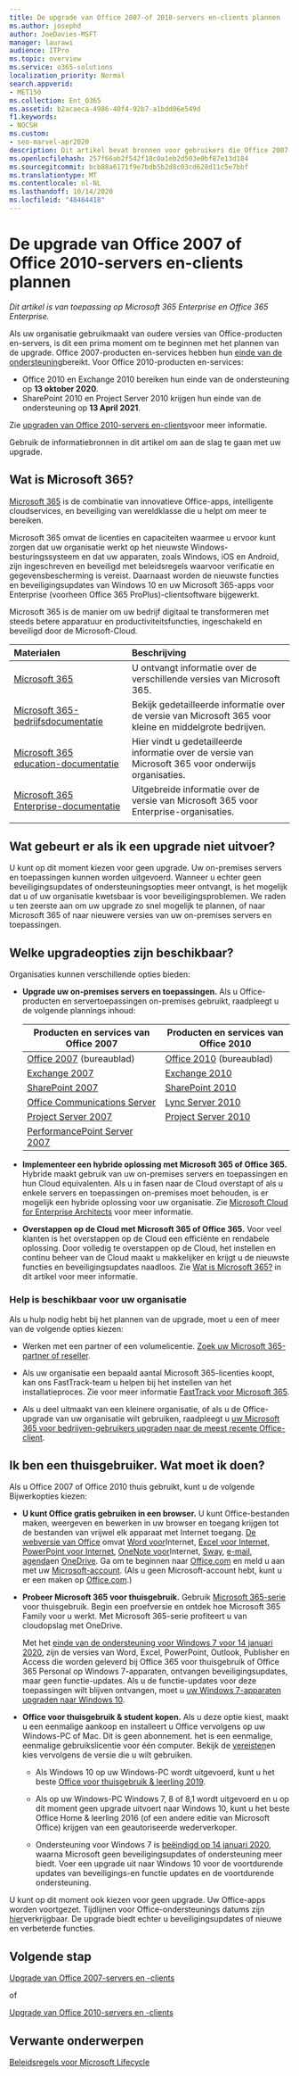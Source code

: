 ```yaml
---
title: De upgrade van Office 2007-of 2010-servers en-clients plannen
ms.author: josephd
author: JoeDavies-MSFT
manager: laurawi
audience: ITPro
ms.topic: overview
ms.service: o365-solutions
localization_priority: Normal
search.appverid:
- MET150
ms.collection: Ent_O365
ms.assetid: b2acaeca-4986-40f4-92b7-a1bdd06e549d
f1.keywords:
- NOCSH
ms.custom:
- seo-marvel-apr2020
description: Dit artikel bevat bronnen voor gebruikers die Office 2007 of Office 2010 gebruiken om hun upgrade te helpen plannen.
ms.openlocfilehash: 257f66ab2f542f18c0a1eb2d503e0bf87e13d184
ms.sourcegitcommit: bcb88a6171f9e7bdb5b2d8c03cd628d11c5e7bbf
ms.translationtype: MT
ms.contentlocale: nl-NL
ms.lasthandoff: 10/14/2020
ms.locfileid: "48464418"
---
```

# <a name="plan-your-upgrade-from-office-2007-or-office-2010-servers-and-clients"></a>De upgrade van Office 2007 of Office 2010-servers en-clients plannen

*Dit artikel is van toepassing op Microsoft 365 Enterprise en Office 365 Enterprise.*

Als uw organisatie gebruikmaakt van oudere versies van Office-producten en-servers, is dit een prima moment om te beginnen met het plannen van de upgrade. Office 2007-producten en-services hebben hun [einde van de ondersteuning](upgrade-from-office-2007-servers-and-products.md)bereikt. Voor Office 2010-producten en-services:

- Office 2010 en Exchange 2010 bereiken hun einde van de ondersteuning op **13 oktober 2020**. 
- SharePoint 2010 en Project Server 2010 krijgen hun einde van de ondersteuning op **13 April 2021**. 

Zie [upgraden van Office 2010-servers en-clients](upgrade-from-office-2010-servers-and-products.md)voor meer informatie.

Gebruik de informatiebronnen in dit artikel om aan de slag te gaan met uw upgrade.

## <a name="what-is-microsoft-365"></a>Wat is Microsoft 365?

[Microsoft 365](https://www.microsoft.com/microsoft-365) is de combinatie van innovatieve Office-apps, intelligente cloudservices, en beveiliging van wereldklasse die u helpt om meer te bereiken.

Microsoft 365 omvat de licenties en capaciteiten waarmee u ervoor kunt zorgen dat uw organisatie werkt op het nieuwste Windows-besturingssysteem en dat uw apparaten, zoals Windows, iOS en Android, zijn ingeschreven en beveiligd met beleidsregels waarvoor verificatie en gegevensbescherming is vereist. Daarnaast worden de nieuwste functies en beveiligingsupdates van Windows 10 en uw Microsoft 365-apps voor Enterprise (voorheen Office 365 ProPlus)-clientsoftware bijgewerkt.
  
Microsoft 365 is de manier om uw bedrijf digitaal te transformeren met steeds betere apparatuur en productiviteitsfuncties, ingeschakeld en beveiligd door de Microsoft-Cloud.
 
| Materialen | Beschrijving |
|:-----|:-----|
|[Microsoft 365](https://www.microsoft.com/microsoft-365) <br/> | U ontvangt informatie over de verschillende versies van Microsoft 365.  <br/> |
|[Microsoft 365-bedrijfsdocumentatie](https://docs.microsoft.com/microsoft-365/business/) <br/> | Bekijk gedetailleerde informatie over de versie van Microsoft 365 voor kleine en middelgrote bedrijven.  <br/> |
|[Microsoft 365 education-documentatie](https://docs.microsoft.com/microsoft-365/education/) <br/> | Hier vindt u gedetailleerde informatie over de versie van Microsoft 365 voor onderwijs organisaties.  <br/> |
|[Microsoft 365 Enterprise-documentatie](https://docs.microsoft.com/microsoft-365/enterprise/) <br/> | Uitgebreide informatie over de versie van Microsoft 365 voor Enterprise-organisaties.  <br/> |
|||

## <a name="what-happens-if-i-dont-upgrade"></a>Wat gebeurt er als ik een upgrade niet uitvoer?

U kunt op dit moment kiezen voor geen upgrade. Uw on-premises servers en toepassingen kunnen worden uitgevoerd. Wanneer u echter geen beveiligingsupdates of ondersteuningsopties meer ontvangt, is het mogelijk dat u of uw organisatie kwetsbaar is voor beveiligingsproblemen. We raden u ten zeerste aan om uw upgrade zo snel mogelijk te plannen, of naar Microsoft 365 of naar nieuwere versies van uw on-premises servers en toepassingen.

## <a name="what-upgrade-options-are-available"></a>Welke upgradeopties zijn beschikbaar?      

Organisaties kunnen verschillende opties bieden:

- **Upgrade uw on-premises servers en toepassingen.** Als u Office-producten en servertoepassingen on-premises gebruikt, raadpleegt u de volgende plannings inhoud:<br/> 

    
    |Producten en services van Office 2007  |Producten en services van Office 2010  |
    |---------|---------|
    |[Office 2007](https://docs.microsoft.com/DeployOffice/office-2007-end-support-roadmap) (bureaublad) | [Office 2010](https://docs.microsoft.com/DeployOffice/office-2010-end-support-roadmap) (bureaublad) |
    |[Exchange 2007](exchange-2007-end-of-support.md) |[Exchange 2010](exchange-2010-end-of-support.md) |
    |[SharePoint 2007](sharepoint-2007-end-of-support.md) |[SharePoint 2010](upgrade-from-sharepoint-2010.md) |
    |[Office Communications Server](https://docs.microsoft.com/skypeforbusiness/plan-your-deployment/upgrade) |[Lync Server 2010](https://docs.microsoft.com/skypeforbusiness/plan-your-deployment/upgrade) |
    |[Project Server 2007](project-server-2007-end-of-support.md) |[Project Server 2010](project-server-2010-end-of-support.md) |
    |[PerformancePoint Server 2007](pps-2007-end-of-support.md) | |
 
- **Implementeer een hybride oplossing met Microsoft 365 of Office 365.** Hybride maakt gebruik van uw on-premises servers en toepassingen en hun Cloud equivalenten. Als u in fasen naar de Cloud overstapt of als u enkele servers en toepassingen on-premises moet behouden, is er mogelijk een hybride oplossing voor uw organisatie. Zie [Microsoft Cloud for Enterprise Architects](../solutions/cloud-architecture-models.md) voor meer informatie. 
    
- **Overstappen op de Cloud met Microsoft 365 of Office 365.** Voor veel klanten is het overstappen op de Cloud een efficiënte en rendabele oplossing. Door volledig te overstappen op de Cloud, het instellen en continu beheer van de Cloud maakt u makkelijker en krijgt u de nieuwste functies en beveiligingsupdates naadloos. Zie [Wat is Microsoft 365?](#what-is-microsoft-365) in dit artikel voor meer informatie.
    
### <a name="help-is-available-for-your-organization"></a>Help is beschikbaar voor uw organisatie

Als u hulp nodig hebt bij het plannen van de upgrade, moet u een of meer van de volgende opties kiezen:

- Werken met een partner of een volumelicentie. [Zoek uw Microsoft 365-partner of reseller](https://support.office.com/article/b6c18a9b-2aed-4c84-9d75-af709160258c.aspx). 

- Als uw organisatie een bepaald aantal Microsoft 365-licenties koopt, kan ons FastTrack-team u helpen bij het instellen van het installatieproces. Zie voor meer informatie [FastTrack voor Microsoft 365](https://www.microsoft.com/fasttrack/microsoft-365).

- Als u deel uitmaakt van een kleinere organisatie, of als u de Office-upgrade van uw organisatie wilt gebruiken, raadpleegt u [uw Microsoft 365 voor bedrijven-gebruikers upgraden naar de meest recente Office-client](https://docs.microsoft.com/office365/admin/setup/upgrade-users-to-latest-office-client). 
  
## <a name="im-a-home-user-what-do-i-do"></a>Ik ben een thuisgebruiker. Wat moet ik doen?

Als u Office 2007 of Office 2010 thuis gebruikt, kunt u de volgende Bijwerkopties kiezen:

- **U kunt Office gratis gebruiken in een browser.** U kunt Office-bestanden maken, weergeven en bewerken in uw browser en toegang krijgen tot de bestanden van vrijwel elk apparaat met Internet toegang. [De webversie van Office](https://products.office.com/office-online/documents-spreadsheets-presentations-office-online) omvat [Word voor](https://go.microsoft.com/fwlink/p/?linkid=746664)Internet, [Excel voor Internet](https://go.microsoft.com/fwlink/p/?linkid=746665), [PowerPoint voor Internet](https://go.microsoft.com/fwlink/p/?linkid=746666), [OneNote voor](https://go.microsoft.com/fwlink/p/?linkid=746674)Internet, [Sway](https://go.microsoft.com/fwlink/p/?linkid=746675), [e-mail](https://go.microsoft.com/fwlink/p/?linkid=746676), [agenda](https://go.microsoft.com/fwlink/p/?linkid=746678)en [OneDrive](https://go.microsoft.com/fwlink/p/?linkid=746679). Ga om te beginnen naar [Office.com](https://office.com) en meld u aan met uw [Microsoft-account](https://account.microsoft.com/account). (Als u geen Microsoft-account hebt, kunt u er een maken op [Office.com](https://office.com).)

- **Probeer Microsoft 365 voor thuisgebruik.** Gebruik [Microsoft 365-serie](https://www.microsoft.com/microsoft-365/p/microsoft-365-family/cfq7ttc0k5dm?rtc=2&activetab=pivot:overviewtab) voor thuisgebruik. Begin een proefversie en ontdek hoe Microsoft 365 Family voor u werkt. Met Microsoft 365-serie profiteert u van cloudopslag met OneDrive.

   Met het [einde van de ondersteuning voor Windows 7 voor 14 januari 2020](https://www.microsoft.com/microsoft-365/windows/end-of-windows-7-support), zijn de versies van Word, Excel, PowerPoint, Outlook, Publisher en Access die worden geleverd bij Office 365 voor thuisgebruik of Office 365 Personal op Windows 7-apparaten, ontvangen beveiligingsupdates, maar geen functie-updates. Als u de functie-updates voor deze toepassingen wilt blijven ontvangen, moet u [uw Windows 7-apparaten upgraden naar Windows 10](https://support.microsoft.com/help/12435/windows-10-upgrade-faq).
    
- **Office voor thuisgebruik &amp; student kopen.** Als u deze optie kiest, maakt u een eenmalige aankoop en installeert u Office vervolgens op uw Windows-PC of Mac. Dit is geen abonnement. het is een eenmalige, eenmalige gebruikslicentie voor één computer. Bekijk de [vereisten](https://office.com/systemrequirements)en kies vervolgens de versie die u wilt gebruiken.

    - Als Windows 10 op uw Windows-PC wordt uitgevoerd, kunt u het beste [Office voor thuisgebruik & leerling 2019](https://www.microsoft.com/p/office-home-student-2019/cfq7ttc0k7c8).

    - Als op uw Windows-PC Windows 7, 8 of 8,1 wordt uitgevoerd en u op dit moment geen upgrade uitvoert naar Windows 10, kunt u het beste Office Home & leerling 2016 (of een andere editie van Microsoft Office) krijgen van een geautoriseerde wederverkoper.
     
     - Ondersteuning voor Windows 7 is [beëindigd op 14 januari 2020](https://www.microsoft.com/microsoft-365/windows/end-of-windows-7-support), waarna Microsoft geen beveiligingsupdates of ondersteuning meer biedt. Voer een upgrade uit naar Windows 10 voor de voortdurende updates van beveiligings-en functie updates en de voortdurende ondersteuning.

U kunt op dit moment ook kiezen voor geen upgrade. Uw Office-apps worden voortgezet. Tijdlijnen voor Office-ondersteunings datums zijn [hier](https://support.microsoft.com/lifecycle/search/13615)verkrijgbaar. De upgrade biedt echter u beveiligingsupdates of nieuwe en verbeterde functies.
   
## <a name="next-step"></a>Volgende stap

[Upgrade van Office 2007-servers en -clients](upgrade-from-office-2007-servers-and-products.md)

of

[Upgrade van Office 2010-servers en -clients](upgrade-from-office-2010-servers-and-products.md)
   
## <a name="related-topics"></a>Verwante onderwerpen
  
[Beleidsregels voor Microsoft Lifecycle](https://go.microsoft.com/fwlink/?linkid=865200)
